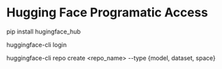# Hugging Face Programatic Access

pip install hugingface_hub

huggingface-cli login

huggingface-cli repo create <repo_name> --type {model, dataset, space}